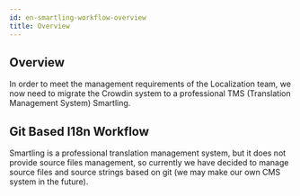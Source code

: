 ```yaml
---
id: en-smartling-workflow-overview
title: Overview
---
```


## Overview

In order to meet the management requirements of the Localization team, we now need to migrate the Crowdin system to a professional TMS (Translation Management System) Smartling.

## Git Based I18n Workflow

Smartling is a professional translation management system, but it does not provide source files management, so currently we have decided to manage source files and source strings based on git (we may make our own CMS system in the future).